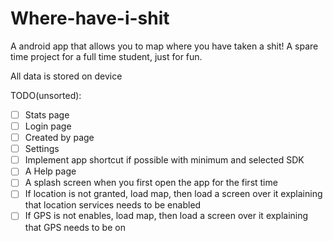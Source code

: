 # Where-have-i-shit
A android app that allows you to map where you have taken a shit!
A spare time project for a full time student, just for fun.

All data is stored on device

TODO(unsorted):
- [ ] Stats page
- [ ] Login page
- [ ] Created by page
- [ ] Settings
- [ ] Implement app shortcut if possible with minimum and selected SDK
- [ ] A Help page
- [ ] A splash screen when you first open the app for the first time
- [ ] If location is not granted, load map, then load a screen over it explaining that location services needs to be enabled
- [ ] If GPS is not enables, load map, then load a screen over it explaining that GPS needs to be on